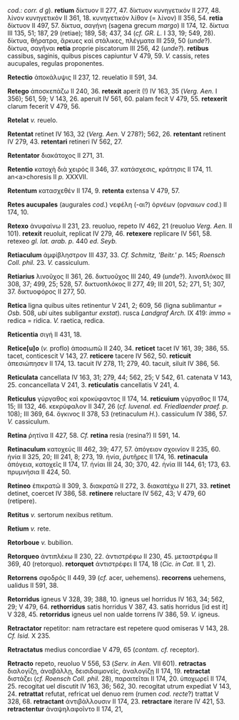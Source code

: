 *cod.: corr. d g*). **retium** δίκτυον II 277, 47. δίκτυον κυνηγετικόν
II 277, 48. λίνον κυνηγετικόν II 361, 18. κυνηγετικὸν λίθον (= λίνον) II
356, 54. **retia** δίκτυον II 497, 57. δίκτυα, σαγήνη (sagena grecum
*margo*) II 174, 12. δίκτυα III 135, 51; 187, 29 (retiae); 189, 58; 437,
34 (*cf. GR. L.* I 33, 19; 549, 28). δίκτυα, θήρατρα, ἄρκυες καὶ
στάλικες, πλέγματα III 259, 50 (*unde*?). δίκτυα, σαγῆναι **retia**
proprie piscatorum III 256, 42 (*unde?*). **retibus** cassibus, saginis,
quibus pisces capiuntur V 479, 59. *V.* cassis, retes aucupales, regulas
proponentes.

**Retectio** ἀποκάλυψις II 237, 12. reuelatio II 591, 34.

**Retego** ἀποσκεπάζω II 240, 36. **retexit** aperit (!) IV 163, 35
(*Verg. Aen.* I 356); 561, 59; V 143, 26. aperuit IV 561, 60. palam
fecit V 479, 55. **retexerit** clarum fecerit V 479, 56.

**Retelat** *v.* reuelo.

**Retentat** retinet IV 163, 32 (*Verg. Aen.* V 278?); 562, 26.
**retentant** reti­nent IV 279, 43. **retentari** retineri IV 562, 27.

**Retentator** διακάτοχος II 271, 31.

**Retentio** κατοχὴ διὰ χειρός II 346, 37. κατάσχεσις, κράτησις II 174,
11. an\<a\>choresis II *p.* XXXVII.

**Retentum** κατασχεθέν II 174, 9. **retenta** extensa V 479, 57.

**Retes aucupales** (augurales *cod.*) νεφέλη (-αι?) ὀρνέων (ορναιων
*cod.*) II 174, 10.

**Retexo** ἀνυφαίνω II 231, 23. reuoluo, repeto IV 462, 21 (reuoluo
*Verg. Aen.* II 101). **retexit** reuoluit, replicat IV 279, 46.
**retexere** replicare IV 561, 58. retexeo *gl. lat. arab. p.* 440
*ed. Seyb.*

**Retiaculum** ἀμφίβληστρον III 437, 33. *Cf. Schmitz, 'Beitr.' p.* 145;
*Roensch Coll. phil.* 23. *V.* cassiculum.

**Retiarius** λινοῦχος II 361, 26. δικτυοῦχος III 240, 49 (*unde*?).
λινοπλόκος III 308, 37; 499, 25; 528, 57. δικτυοπλόκος II 277, 49; III
201, 52; 271, 51; 307, 37. δικτυοφόρος II 277, 50.

**Retica** ligna quibus uites retinentur V 241, 2; 609, 56 (ligna
sublimantur *= Osb.* 508, *ubi* uites subligantur *exstat*). rusca
*Landgraf Arch.* IX 419: *immo* = redica = ridica. *V.* raetica, redica.

**Reticentia** σιγή II 431, 18.

**Retice[u]o** (*v.* proflo) ἀποσιωπῶ II 240, 34. **reticet** tacet IV
161, 39; 386, 55. tacet, conticescit V 143, 27. **reticere** tacere IV
562, 50. **reticuit** ἀπεσιώπησεν II 174, 13. tacuit IV 278, 11; 279,
40. tacuit, siluit IV 386, 56.

**Reticulata** cancellata IV 163, 31; 279, 44; 562, 25; V 542, 61.
catenata V 143, 25. concancellata V 241, 3. **reticulatis** cancellatis
V 241, 4.

**Reticulus** γύργαθος καὶ κροκύφαντος II 174, 14. **reticuium**
γύργαθος II 174, 15; III 132, 46. κεκρύφαλον II 347, 26 (*cf. Iuvenal.
ed. Friedlaender praef. p.* 108); III 369, 64. ὄγκινος II 378, 53
(retinaculum *H.*). cassiculum IV 386, 57. *V.* cassiculum.

**Retina** ῥητίνα II 427, 58. *Cf.* **retina** resia (resina?) II 591,
14.

**Retinaculum** κατοχεύς III 462, 39; 477, 57. ἀπόγειον σχοινίον II 235,
60. ἡνία II 325, 20; III 241, 8; 273, 19. ἡνία, ῥυτῆρες II 174, 16.
**retinacula** ἀπόγεια, κατοχεῖς II 174, 17. ἡνίαι III 24, 30; 370, 42.
ἡνία III 144, 61; 173, 63. πρυμνήσια II 424, 50.

**Retineo** ἐπικρατῶ II 309, 3. διακρατῶ II 272, 3. διακατέχω II 271,
33. **retinet** detinet, coercet IV 386, 58. **retinere** reluctare IV
562, 43; V 479, 60 (retipere).

**Retitus** *v.* sertorum nexibus retitum.

**Retium** *v.* rete.

**Retorboue** *v.* bubilion.

**Retorqueo** ἀντιπλέκω II 230, 22. ἀντιστρέφω II 230, 45. μεταστρέφω II
369, 40 (retorquo). **retorquet** ἀντιστρέφει II 174, 18 (*Cic. in Cat.*
II 1, 2).

**Retorrens** σφοδρός II 449, 39 (*cf.* acer, uehemens). **recorrens**
uehemens, ualidus II 591, 38.

**Retorridus** igneus V 328, 39; 388, 10. igneus uel horridus IV 163,
34; 562, 29; V 479, 64. **rethorridus** satis horridus V 387, 43. satis
horridus [id est it] V 328, 45. **retorridus** igneus uel non ualde
torrens IV 386, 59. *V.* igneus.

**Retractator** repetitor: nam retractare est repetere quod omiseras V
143, 28. *Cf. Isid.* X 235.

**Retractatus** medius concordiae V 479, 65 (*contam. cf.* receptor).

**Retracto** repeto, reuoluo V 556, 53 (*Serv. in Aen.* VII 601).
**retractas** διαλογίζῃ, ἀναβάλλῃ, δεισιδαιμονεῖς, ἀναλογίζῃ II 174, 19.
**retractat** διστάζει (*cf. Roensch Coll. phil.* 28), παραιτεῖται II
174, 20. ὑποχωρεῖ II 174, 25. recogitat uel discutit IV 163, 36; 562,
30. recogitat utrum expediat V 143, 24. **retrattat** refutat, refricat
uel denuo rem (rumen *cod. recte*?) trattat V 328, 68. **retractant**
ἀντιβάλλουσιν II 174, 23. **retractare** iterare IV 421, 53.
**retractentur** ἀναψηλαφοῖντο II 174, 21,
